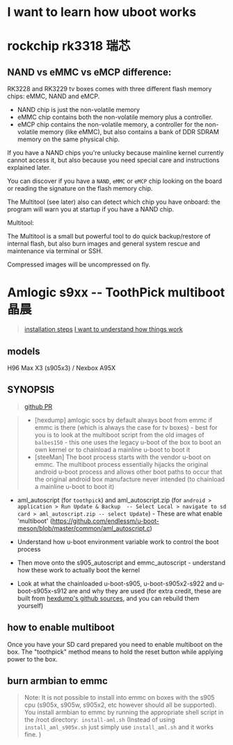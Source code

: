 # I want to learn how uboot works


# rockchip rk3318 瑞芯

## NAND vs eMMC vs eMCP difference:

RK3228 and RK3229 tv boxes comes with three different flash memory chips: eMMC, NAND and eMCP.

* NAND chip is just the non-volatile memory
* eMMC chip contains both the non-volatile memory plus a controller.
* eMCP chip contains the non-volatile memory, a controller for the non-volatile memory (like eMMC), but also contains a bank of DDR SDRAM memory on the same physical chip.

If you have a NAND chips you're unlucky because mainline kernel currently cannot access it, but also because you need special care and instructions explained later.
 

You can discover if you have a `NAND`, `eMMC` or `eMCP` chip looking on the board or reading the signature on the flash memory chip.

The Multitool (see later) also can detect which chip you have onboard: the program will warn you at startup if you have a NAND chip.


Multitool:

The Multitool is a small but powerful tool to do quick backup/restore of internal flash, but also burn images and general system rescue and maintenance via terminal or SSH.

Compressed images will be uncompressed on fly.









# Amlogic s9xx  -- ToothPick multiboot 晶晨
> [installation steps](https://forum.armbian.com/topic/17106-installation-instructions-for-tv-boxes-with-amlogic-cpus)
> [I want to understand how things work](https://forum.armbian.com/topic/19004-trying-to-learn-more-about-u-boot-for-amlogic-devices/)
## models
 H96 Max X3 (s905x3)  /   Nexbox A95X


## SYNOPSIS
> [github PR](https://github.com/armbian/build/pull/4296/files#diff-a68a9360507234a81418560c30a3c219253ce6900e27b0d90a75af0e554ea1ea)

> * [hexdump] amlogic socs by default always boot from emmc if emmc is there (which is always the case for tv boxes) - best for you is to look at the multiboot script from the old images of `balbes150` - this one uses the legacy u-boot of the box to boot an own kernel or to chainload a mainline u-boot to boot it
> * [steeMan] The boot process starts with the vendor u-boot on emmc.  The multiboot process essentially hijacks the original android u-boot process and allows other boot paths to occur that the original android box manufacture never intended (to chainload a mainline u-boot to boot it)

 
* aml_autoscript (for `toothpick`) and aml_autoscript.zip (for `android > application > Run Update & Backup  -- Select Local > navigate to sd card > aml_autoscript.zip -- select Update`)  - These are what enable 'multiboot' (https://github.com/endlessm/u-boot-meson/blob/master/common/aml_autoscript.c)

* Understand how u-boot environment variable work to control the boot process

* Then move onto the s905_autoscript and emmc_autoscript - understand how these work to actually boot the kernel

* Look at what the chainloaded u-boot-s905, u-boot-s905x2-s922 and u-boot-s905x-s912 are and why they are used (for extra credit, these are built from [hexdump's github sources](https://github.com/hexdump0815/u-boot-misc), and you can rebuild them yourself)



## how to enable multiboot
Once you have your SD card prepared you need to enable multiboot on the box. The "toothpick" method means to hold the reset button while applying power to the box. 

## burn armbian to emmc
> Note: It is not possible to install into emmc on boxes with the s905 cpu (s905x, s905w, s905x2, etc however should all be supported).
You install armbian to emmc by running the appropriate shell script in the /root directory:` install-aml.sh` (Instead of using `install_aml_s905x.sh` just simply use `install_aml.sh` and it works fine. )